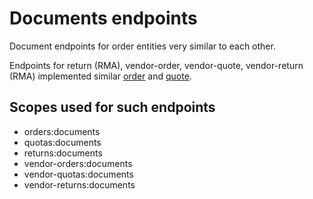 # Documents endpoints
Document endpoints for order entities very similar to each other.

Endpoints for return (RMA), vendor-order, vendor-quote, vendor-return (RMA) implemented similar [order](https://github.com/dkhardwarecom/docs/blob/main/partnerApi/orders/order-documents.md) and [quote](https://github.com/dkhardwarecom/docs/blob/main/partnerApi/orders/quote-documents.md).

## Scopes used for such endpoints

- orders:documents
- quotas:documents
- returns:documents
- vendor-orders:documents
- vendor-quotas:documents
- vendor-returns:documents
